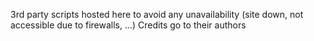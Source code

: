 3rd party scripts hosted here to avoid any unavailability (site down, not accessible due to firewalls, ...)
Credits go to their authors

